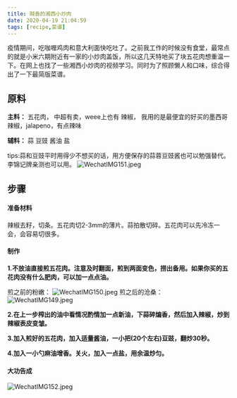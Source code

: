 ```yaml
---
title: 贼香的湘西小炒肉
date: 2020-04-19 21:04:59
tags: [recipe,菜谱] 
---
```


疫情期间，吃咖喱鸡肉和意大利面快吃吐了。之前我工作的时候没有食堂，最常点的就是小米六期附近有一家的小炒肉盖饭，所以这几天特地买了块五花肉想重温一下。在网上也找了一些湘西小炒肉的视频学习。同时为了照顾懒人和口味，综合得出了一下最简版菜谱。


## 原料
**主料：**
五花肉， 中超有卖，weee上也有
辣椒， 我用的是最便宜的好买的墨西哥辣椒，jalapeno，有点辣味

**辅料：**
蒜
豆豉
酱油
盐

tips:蒜和豆豉平时用得少不想买的话，用方便保存的蒜蓉豆豉酱也可以勉强替代。李锦记牌亲测也可以用。
![WechatIMG151.jpeg](https://bates-hu-blog-1256120017.cos.ap-shanghai.myqcloud.com/undefinedWechatIMG151.jpeg)

## 步骤

#### 准备材料

辣椒去籽，切条。五花肉切2-3mm的薄片。蒜拍散切碎。五花肉可以先冷冻一会，会容易切很多。

#### 制作

**1.不放油直接煎五花肉。注意及时翻面，煎到两面变色，捞出备用。如果你买的五花肉没有什么肥肉，可以加一点点油。**

煎之前的粉嫩：
![WechatIMG150.jpeg](https://bates-hu-blog-1256120017.cos.ap-shanghai.myqcloud.com/undefinedWechatIMG150.jpeg)
煎之后的沧桑：
![WechatIMG149.jpeg](https://bates-hu-blog-1256120017.cos.ap-shanghai.myqcloud.com/undefinedWechatIMG149.jpeg)

**2.在上一步榨出的油中看情况酌情加一点新油，下蒜碎煸香，然后加入辣椒，炒到辣椒表皮变皱。**

**3.加入煎好的五花肉，加入适量酱油，一小把(20个左右)豆豉，翻炒30秒。**

**4.加入一小勺麻油增香。关火，加入一点盐，用余温炒匀。**

#### 大功告成
![WechatIMG152.jpeg](https://bates-hu-blog-1256120017.cos.ap-shanghai.myqcloud.com/undefinedWechatIMG152.jpeg)

